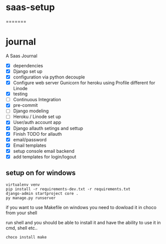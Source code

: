 # saas-setup

=======

# journal

A Saas Journal

- [x] dependencies
- [x] Django set up
- [x] configuration via python decouple
- [x] Configure web server Gunicorn for heroku using Profile different for Linode
- [x] testing
- [ ] Continuous Integration
- [x] pre-commit
- [ ] Django modeling
- [ ] Heroku / Linode set up
- [x] User/auth account app
- [x] Django allauth setings and settup
- [x] Finish TODO for allauth
- [x] email/password
- [x] Email templates
- [x] setup console email backend
- [x] add templates for login/logout

## setup on for windows

```
virtualenv venv
pip install -r requirements-dev.txt -r requirements.txt
django-admin startproject core .
py manage.py runserver
```

if you want to use Makefile on windows you need to dowload it in choco from your shell

run shell and you should be able to install it and have the ability to use it in cmd, shell etc..

```
choco install make

```
